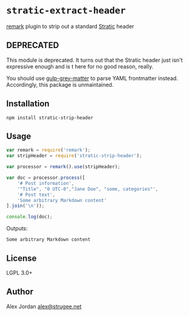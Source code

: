 # `stratic-extract-header`

[remark][1] plugin to strip out a standard [Stratic][2] header

## DEPRECATED

This module is deprecated. It turns out that the Stratic header just isn't expressive enough and is t
here for no good reason, really.

You should use [gulp-grey-matter](https://www.npmjs.com/package/gulp-gray-matter/) to parse YAML frontmatter instead. Accordingly, this package is unmaintained.

## Installation

    npm install stratic-strip-header

## Usage

```js
var remark = require('remark');
var stripHeader = require('stratic-strip-header');

var processor = remark().use(stripHeader);

var doc = processor.process([
    '# Post information',
    '"Title", "0 UTC-0","Jane Doe", "some, categories"',
	'# Post text',
	'Some arbitrary Markdown content'
].join('\n'));

console.log(doc);
```

Outputs:

```
Some arbitrary Markdown content

```

## License

LGPL 3.0+

## Author

Alex Jordan <alex@strugee.net>

 [1]: https://github.com/wooorm/remark
 [2]: https://github.com/strugee/generator-stratic
